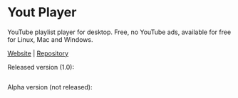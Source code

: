 # Yout Player
YouTube playlist player for desktop. Free, no YouTube ads, available for free for Linux, Mac and Windows.

<a href="https://youtplayer.github.io/">Website</a> | 
<a href="https://github.com/youtplayer">Repository</a>

Released version (1.0):

<img src="http://i.giphy.com/BL9AuNufoqDiU.gif" alt="" />

Alpha version (not released):

<img src="http://i.giphy.com/Y048QyUw5ebNm.gif" alt="" />
<img src="http://i.giphy.com/n0xMLIWT1HC4o.gif" alt="" />
